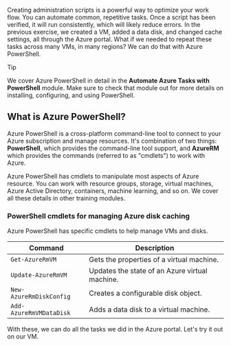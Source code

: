 Creating administration scripts is a powerful way to optimize your work flow. You can automate common, repetitive tasks. Once a script has been verified, it will run consistently, which will likely reduce errors. In the previous exercise, we created a VM, added a data disk, and changed cache settings, all through the Azure portal. What if we needed to repeat these tasks across many VMs, in many regions? We can do that with Azure PowerShell.

> [!TIP]
> We cover Azure PowerShell in detail in the **Automate Azure Tasks with PowerShell** module. Make sure to check that module out for more details on installing, configuring, and using PowerShell.

## What is Azure PowerShell?

Azure PowerShell is a cross-platform command-line tool to connect to your Azure subscription and manage resources. It's combination of two things: **PowerShell**, which provides the command-line tool support, and **AzureRM** which provides the commands (referred to as "cmdlets") to work with Azure. 

Azure PowerShell has cmdlets to manipulate most aspects of Azure resource. You can work with resource groups, storage, virtual machines, Azure Active Directory, containers, machine learning, and so on. We cover all these details in other training modules.

### PowerShell cmdlets for managing Azure disk caching

Azure PowerShell has specific cmdlets to help manage VMs and disks.

|Command  | Description |
|---------|-------------|
| `Get-AzureRmVM`         | Gets the properties of a virtual machine.       |
| `Update-AzureRmVM`      | Updates the state of an Azure virtual machine.  |
| `New-AzureRmDiskConfig` | Creates a configurable disk object.             |
| `Add-AzureRmVMDataDisk` | Adds a data disk to a virtual machine.          |

With these, we can do all the tasks we did in the Azure portal. Let's try it out on our VM.
